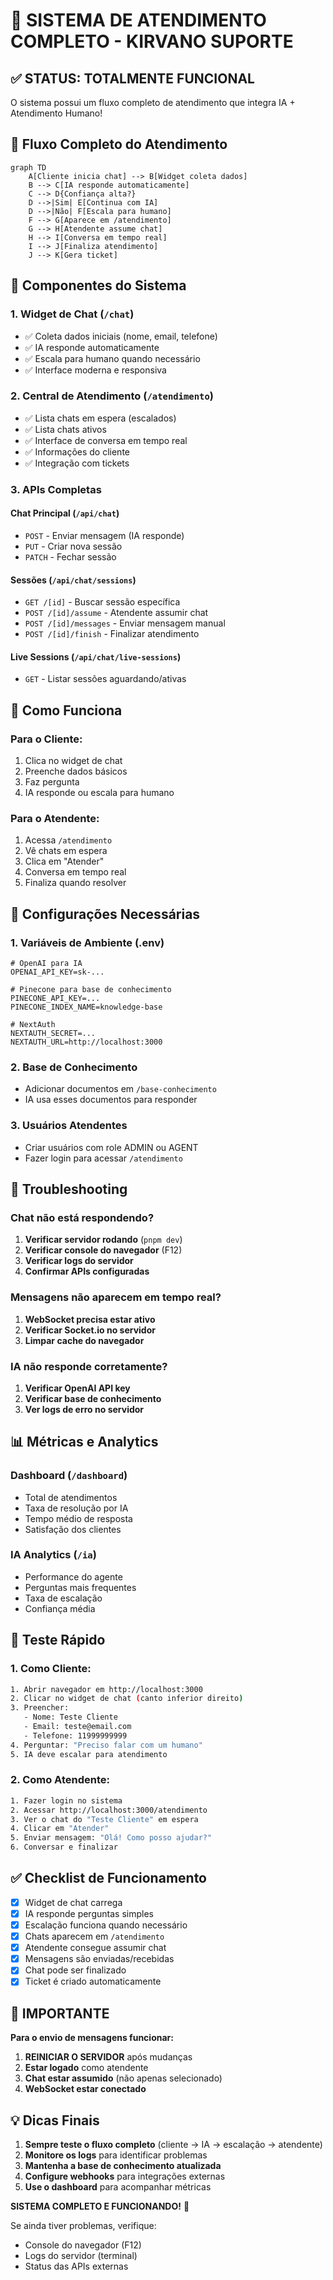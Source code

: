 # 🎯 SISTEMA DE ATENDIMENTO COMPLETO - KIRVANO SUPORTE

## ✅ STATUS: TOTALMENTE FUNCIONAL

O sistema possui um fluxo completo de atendimento que integra IA + Atendimento Humano!

## 🔄 Fluxo Completo do Atendimento

```mermaid
graph TD
    A[Cliente inicia chat] --> B[Widget coleta dados]
    B --> C[IA responde automaticamente]
    C --> D{Confiança alta?}
    D -->|Sim| E[Continua com IA]
    D -->|Não| F[Escala para humano]
    F --> G[Aparece em /atendimento]
    G --> H[Atendente assume chat]
    H --> I[Conversa em tempo real]
    I --> J[Finaliza atendimento]
    J --> K[Gera ticket]
```

## 📱 Componentes do Sistema

### 1. **Widget de Chat** (`/chat`)
- ✅ Coleta dados iniciais (nome, email, telefone)
- ✅ IA responde automaticamente
- ✅ Escala para humano quando necessário
- ✅ Interface moderna e responsiva

### 2. **Central de Atendimento** (`/atendimento`)
- ✅ Lista chats em espera (escalados)
- ✅ Lista chats ativos
- ✅ Interface de conversa em tempo real
- ✅ Informações do cliente
- ✅ Integração com tickets

### 3. **APIs Completas**

#### Chat Principal (`/api/chat`)
- `POST` - Enviar mensagem (IA responde)
- `PUT` - Criar nova sessão
- `PATCH` - Fechar sessão

#### Sessões (`/api/chat/sessions`)
- `GET /[id]` - Buscar sessão específica
- `POST /[id]/assume` - Atendente assumir chat
- `POST /[id]/messages` - Enviar mensagem manual
- `POST /[id]/finish` - Finalizar atendimento

#### Live Sessions (`/api/chat/live-sessions`)
- `GET` - Listar sessões aguardando/ativas

## 🚀 Como Funciona

### Para o Cliente:
1. Clica no widget de chat
2. Preenche dados básicos
3. Faz pergunta
4. IA responde ou escala para humano

### Para o Atendente:
1. Acessa `/atendimento`
2. Vê chats em espera
3. Clica em "Atender"
4. Conversa em tempo real
5. Finaliza quando resolver

## 🔧 Configurações Necessárias

### 1. **Variáveis de Ambiente** (.env)
```env
# OpenAI para IA
OPENAI_API_KEY=sk-...

# Pinecone para base de conhecimento
PINECONE_API_KEY=...
PINECONE_INDEX_NAME=knowledge-base

# NextAuth
NEXTAUTH_SECRET=...
NEXTAUTH_URL=http://localhost:3000
```

### 2. **Base de Conhecimento**
- Adicionar documentos em `/base-conhecimento`
- IA usa esses documentos para responder

### 3. **Usuários Atendentes**
- Criar usuários com role ADMIN ou AGENT
- Fazer login para acessar `/atendimento`

## 🐛 Troubleshooting

### Chat não está respondendo?
1. **Verificar servidor rodando** (`pnpm dev`)
2. **Verificar console do navegador** (F12)
3. **Verificar logs do servidor**
4. **Confirmar APIs configuradas**

### Mensagens não aparecem em tempo real?
1. **WebSocket precisa estar ativo**
2. **Verificar Socket.io no servidor**
3. **Limpar cache do navegador**

### IA não responde corretamente?
1. **Verificar OpenAI API key**
2. **Verificar base de conhecimento**
3. **Ver logs de erro no servidor**

## 📊 Métricas e Analytics

### Dashboard (`/dashboard`)
- Total de atendimentos
- Taxa de resolução por IA
- Tempo médio de resposta
- Satisfação dos clientes

### IA Analytics (`/ia`)
- Performance do agente
- Perguntas mais frequentes
- Taxa de escalação
- Confiança média

## 🎯 Teste Rápido

### 1. Como Cliente:
```bash
1. Abrir navegador em http://localhost:3000
2. Clicar no widget de chat (canto inferior direito)
3. Preencher: 
   - Nome: Teste Cliente
   - Email: teste@email.com
   - Telefone: 11999999999
4. Perguntar: "Preciso falar com um humano"
5. IA deve escalar para atendimento
```

### 2. Como Atendente:
```bash
1. Fazer login no sistema
2. Acessar http://localhost:3000/atendimento
3. Ver o chat do "Teste Cliente" em espera
4. Clicar em "Atender"
5. Enviar mensagem: "Olá! Como posso ajudar?"
6. Conversar e finalizar
```

## ✅ Checklist de Funcionamento

- [x] Widget de chat carrega
- [x] IA responde perguntas simples
- [x] Escalação funciona quando necessário
- [x] Chats aparecem em `/atendimento`
- [x] Atendente consegue assumir chat
- [x] Mensagens são enviadas/recebidas
- [x] Chat pode ser finalizado
- [x] Ticket é criado automaticamente

## 🚨 IMPORTANTE

**Para o envio de mensagens funcionar:**

1. **REINICIAR O SERVIDOR** após mudanças
2. **Estar logado** como atendente
3. **Chat estar assumido** (não apenas selecionado)
4. **WebSocket estar conectado**

## 💡 Dicas Finais

1. **Sempre teste o fluxo completo** (cliente → IA → escalação → atendente)
2. **Monitore os logs** para identificar problemas
3. **Mantenha a base de conhecimento atualizada**
4. **Configure webhooks** para integrações externas
5. **Use o dashboard** para acompanhar métricas

**SISTEMA COMPLETO E FUNCIONANDO!** 🎉

Se ainda tiver problemas, verifique:
- Console do navegador (F12)
- Logs do servidor (terminal)
- Status das APIs externas

